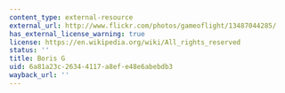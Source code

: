 ```yaml
---
content_type: external-resource
external_url: http://www.flickr.com/photos/gameoflight/13487044285/
has_external_license_warning: true
license: https://en.wikipedia.org/wiki/All_rights_reserved
status: ''
title: Boris G
uid: 6a81a23c-2634-4117-a8ef-e48e6abebdb3
wayback_url: ''
---
```

